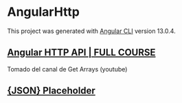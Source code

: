 # AngularHttp

This project was generated with [Angular CLI](https://github.com/angular/angular-cli) version 13.0.4.

## [Angular HTTP API | FULL COURSE](https://www.youtube.com/watch?v=k8qDGBFPfXk)
Tomado del canal de Get Arrays (youtube)

## [{JSON} Placeholder](https://jsonplaceholder.typicode.com/)